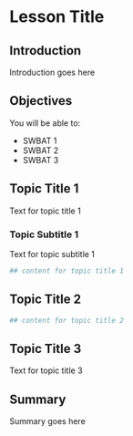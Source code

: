 # Lesson Title

## Introduction

Introduction goes here

## Objectives

You will be able to:

* SWBAT 1
* SWBAT 2
* SWBAT 3


## Topic Title 1

Text for topic title 1

### Topic Subtitle 1

Text for topic subtitle 1


```python
## content for topic title 1
```

## Topic Title 2


```python
## content for topic title 2
```

## Topic Title 3

Text for topic title 3

## Summary

Summary goes here
